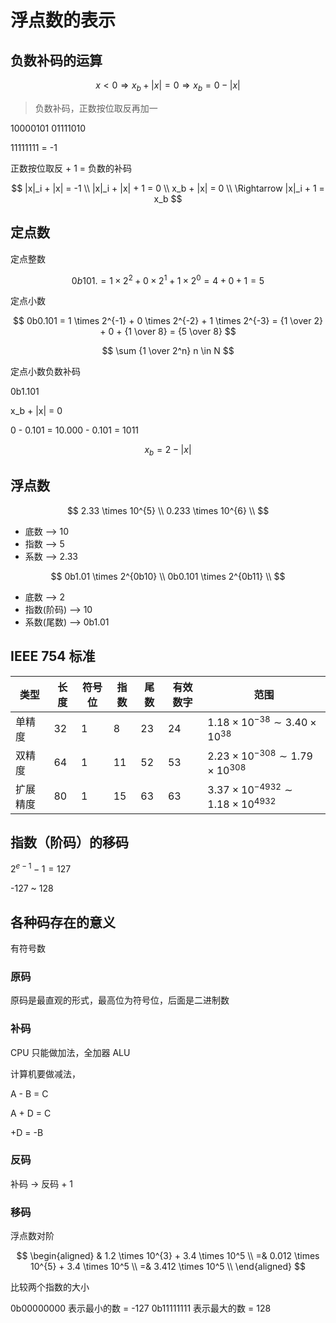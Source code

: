 # 浮点数的表示

## 负数补码的运算

$$x < 0 \Rightarrow x_b + |x| = 0 \Rightarrow x_b = 0 - |x|$$

> 负数补码，正数按位取反再加一

10000101
01111010

11111111 = -1

正数按位取反 + 1 = 负数的补码

$$
|x|_i + |x| = -1 \\
|x|_i + |x| + 1 = 0 \\
x_b + |x| = 0 \\
\Rightarrow |x|_i + 1 = x_b
$$

## 定点数

定点整数

$$
0b101. = 1 \times 2^2 + 0 \times 2^1 + 1 \times 2^0 = 4 + 0 + 1 = 5
$$

定点小数

$$
0b0.101 = 1 \times 2^{-1} + 0 \times 2^{-2} + 1 \times 2^{-3} = {1 \over 2} + 0 + {1 \over 8} = {5 \over 8}
$$

$$
\sum {1 \over 2^n} n \in N
$$

定点小数负数补码

0b1.101

x_b + |x| = 0

0 - 0.101 = 10.000 - 0.101 = 1011

$$x_b = 2 - |x|$$

## 浮点数

$$
2.33 \times 10^{5} \\
0.233 \times 10^{6} \\
$$

- 底数 --> 10
- 指数 --> 5
- 系数 --> 2.33

$$
0b1.01  \times 2^{0b10} \\
0b0.101  \times 2^{0b11} \\
$$

- 底数 --> 2
- 指数(阶码) --> 10
- 系数(尾数) --> 0b1.01 

## IEEE 754 标准

| 类型     | 长度 | 符号位 | 指数 | 尾数 | 有效数字 | 范围                                            |
| -------- | ---- | ------ | ---- | ---- | -------- | ----------------------------------------------- |
| 单精度   | 32   | 1      | 8    | 23   | 24       | $1.18 \times 10^{-38} \sim 3.40 \times 10^{38}$ |
| 双精度   | 64   | 1      | 11   | 52   | 53       | $2.23 \times 10^{-308} \sim 1.79 \times 10^{308}$ |
| 扩展精度 | 80   | 1      | 15   | 63   | 63       | $3.37 \times 10^{-4932} \sim 1.18 \times 10^{4932}$ |


## 指数（阶码）的移码

$2^{e - 1} - 1 = 127$

-127 ~ 128

## 各种码存在的意义

有符号数

### 原码

原码是最直观的形式，最高位为符号位，后面是二进制数

### 补码

CPU 只能做加法，全加器 ALU 

计算机要做减法，

A - B = C

A + D = C

+D = -B

### 反码

补码 -> 反码 + 1

### 移码

浮点数对阶

$$ 
\begin{aligned}
& 1.2 \times 10^{3} + 3.4 \times 10^5 \\
=& 0.012 \times 10^{5} + 3.4 \times 10^5 \\
=& 3.412 \times 10^5 \\
\end{aligned}
$$

比较两个指数的大小

0b00000000 表示最小的数 = -127
0b11111111 表示最大的数 = 128